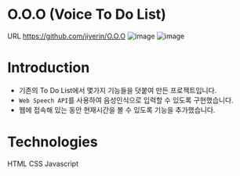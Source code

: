 # O.O.O (Voice To Do List)
URL https://github.com/jiyerin/O.O.O
![image](https://github.com/jiyerin/O.O.O/assets/86339431/97b27268-ce7c-4bf4-b55a-be84b11ff116)
![image](https://github.com/jiyerin/O.O.O/assets/86339431/444d004e-d033-4c64-889a-762454e43c4f)

# Introduction
- 기존의 To Do List에서 몇가지 기능들을 덧붙여 만든 프로젝트입니다.
- `Web Speech API`를 사용하여 음성인식으로 입력할 수 있도록 구현했습니다.
- 웹에 접속해 있는 동안 현재시간을 볼 수 있도록 기능을 추가했습니다.

# Technologies
HTML
CSS
Javascript


